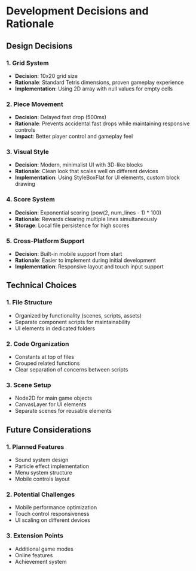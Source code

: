 # Development Decisions and Rationale

## Design Decisions

### 1. Grid System
- **Decision**: 10x20 grid size
- **Rationale**: Standard Tetris dimensions, proven gameplay experience
- **Implementation**: Using 2D array with null values for empty cells

### 2. Piece Movement
- **Decision**: Delayed fast drop (500ms)
- **Rationale**: Prevents accidental fast drops while maintaining responsive controls
- **Impact**: Better player control and gameplay feel

### 3. Visual Style
- **Decision**: Modern, minimalist UI with 3D-like blocks
- **Rationale**: Clean look that scales well on different devices
- **Implementation**: Using StyleBoxFlat for UI elements, custom block drawing

### 4. Score System
- **Decision**: Exponential scoring (pow(2, num_lines - 1) * 100)
- **Rationale**: Rewards clearing multiple lines simultaneously
- **Storage**: Local file persistence for high scores

### 5. Cross-Platform Support
- **Decision**: Built-in mobile support from start
- **Rationale**: Easier to implement during initial development
- **Implementation**: Responsive layout and touch input support

## Technical Choices

### 1. File Structure
- Organized by functionality (scenes, scripts, assets)
- Separate component scripts for maintainability
- UI elements in dedicated folders

### 2. Code Organization
- Constants at top of files
- Grouped related functions
- Clear separation of concerns between scripts

### 3. Scene Setup
- Node2D for main game objects
- CanvasLayer for UI elements
- Separate scenes for reusable elements

## Future Considerations

### 1. Planned Features
- Sound system design
- Particle effect implementation
- Menu system structure
- Mobile controls layout

### 2. Potential Challenges
- Mobile performance optimization
- Touch control responsiveness
- UI scaling on different devices

### 3. Extension Points
- Additional game modes
- Online features
- Achievement system